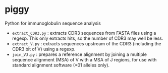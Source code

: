 # piggy
Python for immunoglobulin sequence analysis

- ```extract_CDR3.py``` : extracts CDR3 sequences from FASTA files using a regexp. This only extracts hits, so the number of CDR3 may well be less.
- ```extract_V.py``` : extracts sequences upstream of the CDR3 (including the CDR3 bit of V) using a regexp.
- ```join_VJ.py``` : prepares a reference alignment by joining a multiple sequence alignment (MSA) of V with a MSA of J regions, for use with standard alignment software (*01 alleles only).
